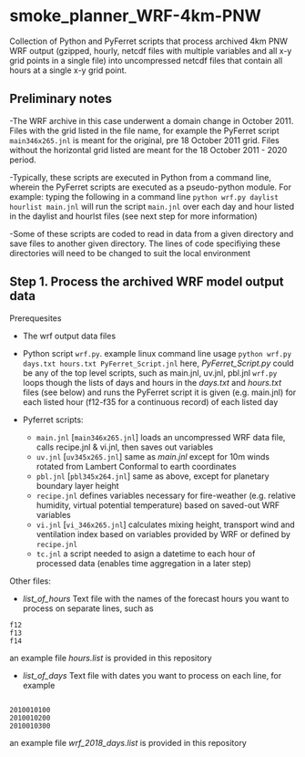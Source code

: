 # smoke_planner_WRF-4km-PNW

Collection of Python and PyFerret scripts that process archived 4km PNW WRF output (gzipped, hourly, netcdf files with multiple variables and all x-y grid points
in a single file) into uncompressed netcdf files that contain all hours at a single x-y grid point.

## Preliminary notes

-The WRF archive in this case underwent a domain change in October 2011.  Files with the grid listed in the file name, for example 
the PyFerret script `main346x265.jnl` is meant for the original, pre 18 October 2011 grid.  Files without the horizontal grid listed are meant for the 18 October 2011 - 2020 period.

-Typically, these scripts are executed in Python from a command line, wherein the PyFerret scripts are executed as a pseudo-python module.  For example: typing the following in a command line `python wrf.py daylist hourlist main.jnl` will run the script `main.jnl` over each day and hour listed in the daylist and hourlst files (see next step for more information)

-Some of these scripts are coded to read in data from a given directory and save files to another given directory.  The lines of code specifiying these directories will need to be changed to suit the local environment

## Step 1. Process the archived WRF model output data
Prerequesites

- The wrf output data files
- Python script `wrf.py`.  example linux command line usage `python wrf.py days.txt hours.txt PyFerret_Script.jnl`
  here, *PyFerret_Script.py* could be any of the top level scripts, such as main.jnl, uv.jnl, pbl.jnl
  `wrf.py` loops though the lists of days and hours in the *days.txt* and *hours.txt* files (see below) and runs
  the PyFerret script it is given (e.g. main.jnl) for each listed hour (f12-f35 for a continuous record) of each listed day
  
- Pyferret scripts:
  - `main.jnl` [`main346x265.jnl`]   loads an uncompressed WRF data file, calls recipe.jnl & vi.jnl, then saves out variables
  - `uv.jnl` [`uv345x265.jnl`]       same as *main.jnl* except for 10m winds rotated from Lambert Conformal to earth coordinates
  - `pbl.jnl` [`pbl345x264.jnl`]     same as above, except for planetary boundary layer height   
  - `recipe.jnl` defines variables necessary for fire-weather (e.g. relative humidity, virtual potential temperature) based on saved-out WRF variables
  - `vi.jnl` [`vi_346x265.jnl`] calculates mixing height, transport wind and ventilation index based on variables provided by WRF or defined by `recipe.jnl`
  - `tc.jnl` a script needed to asign a datetime to each hour of processed data (enables time aggregation in a later step)

Other files:
  - *list_of_hours*  Text file with the names of the forecast hours you want to process on separate lines, such as
```
f12
f13
f14
``` 
an example file *hours.list* is provided in this repository

  - *list_of_days*  Text file with dates you want to process on each line, for example
```

2010010100
2010010200
2010010300
```
an example file *wrf_2018_days.list* is provided in this repository
